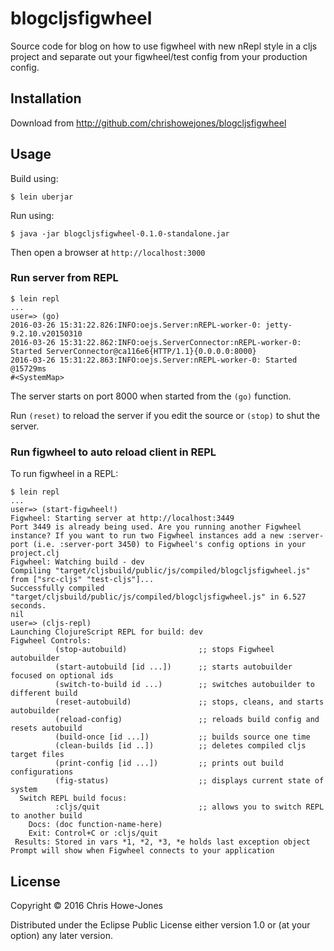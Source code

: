 # blogcljsfigwheel

Source code for blog on how to use figwheel with new nRepl style in a
cljs project and separate out your figwheel/test config from your
production config.

## Installation

Download from http://github.com/chrishowejones/blogcljsfigwheel

## Usage

Build using:

```
$ lein uberjar
```
Run using:

    $ java -jar blogcljsfigwheel-0.1.0-standalone.jar

Then open a browser at `http://localhost:3000`

### Run server from REPL

```
$ lein repl
...
user=> (go)
2016-03-26 15:31:22.826:INFO:oejs.Server:nREPL-worker-0: jetty-9.2.10.v20150310
2016-03-26 15:31:22.862:INFO:oejs.ServerConnector:nREPL-worker-0: Started ServerConnector@ca116e6{HTTP/1.1}{0.0.0.0:8000}
2016-03-26 15:31:22.863:INFO:oejs.Server:nREPL-worker-0: Started @15729ms
#<SystemMap>

```

The server starts on port 8000 when started from the `(go)` function.

Run `(reset)` to reload the server if you edit the source or `(stop)`
to shut the server.

### Run figwheel to auto reload client in REPL

To run figwheel in a REPL:

```
$ lein repl
...
user=> (start-figwheel!)
Figwheel: Starting server at http://localhost:3449
Port 3449 is already being used. Are you running another Figwheel instance? If you want to run two Figwheel instances add a new :server-port (i.e. :server-port 3450) to Figwheel's config options in your project.clj
Figwheel: Watching build - dev
Compiling "target/cljsbuild/public/js/compiled/blogcljsfigwheel.js" from ["src-cljs" "test-cljs"]...
Successfully compiled "target/cljsbuild/public/js/compiled/blogcljsfigwheel.js" in 6.527 seconds.
nil
user=> (cljs-repl)
Launching ClojureScript REPL for build: dev
Figwheel Controls:
          (stop-autobuild)                ;; stops Figwheel autobuilder
          (start-autobuild [id ...])      ;; starts autobuilder focused on optional ids
          (switch-to-build id ...)        ;; switches autobuilder to different build
          (reset-autobuild)               ;; stops, cleans, and starts autobuilder
          (reload-config)                 ;; reloads build config and resets autobuild
          (build-once [id ...])           ;; builds source one time
          (clean-builds [id ..])          ;; deletes compiled cljs target files
          (print-config [id ...])         ;; prints out build configurations
          (fig-status)                    ;; displays current state of system
  Switch REPL build focus:
          :cljs/quit                      ;; allows you to switch REPL to another build
    Docs: (doc function-name-here)
    Exit: Control+C or :cljs/quit
 Results: Stored in vars *1, *2, *3, *e holds last exception object
Prompt will show when Figwheel connects to your application

```

## License

Copyright © 2016 Chris Howe-Jones

Distributed under the Eclipse Public License either version 1.0 or (at
your option) any later version.
